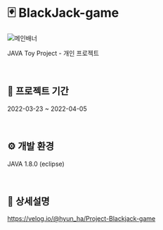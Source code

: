 # 🃏 BlackJack-game

![메인배너](https://user-images.githubusercontent.com/102229972/180600838-97900dc6-e4ac-4ded-aa69-7c06f99b76d8.PNG)

JAVA Toy Project - 개인 프로젝트

<br>

## 📆 프로젝트 기간
2022-03-23 ~ 2022-04-05

<br>

## ⚙ 개발 환경
JAVA 1.8.0 (eclipse)

<br>

## 🔗 상세설명
https://velog.io/@hyun_ha/Project-Blackjack-game
